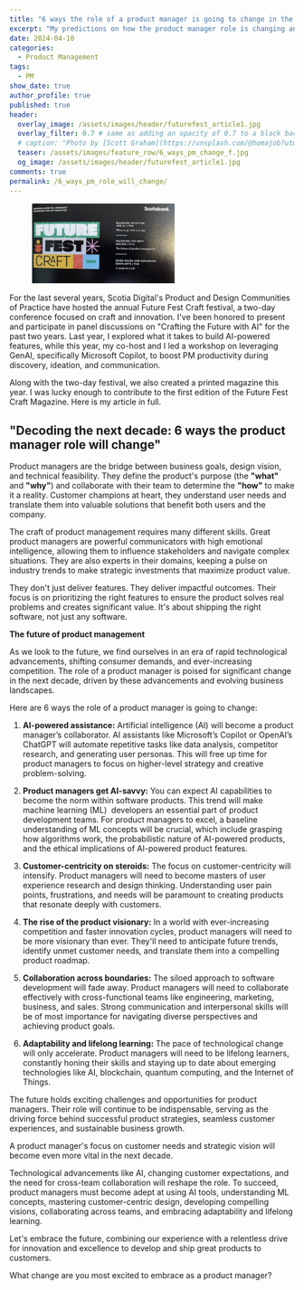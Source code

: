 ```yaml
---
title: "6 ways the role of a product manager is going to change in the next decade"
excerpt: "My predictions on how the product manager role is changing and how you can adapt to build the products of the future."
date: 2024-04-10
categories:
  - Product Management
tags:
  - PM
show_date: true
author_profile: true
published: true
header:
  overlay_image: /assets/images/header/futurefest_article1.jpg
  overlay_filter: 0.7 # same as adding an opacity of 0.7 to a black background
  # caption: "Photo by [Scott Graham](https://unsplash.com/@homajob?utm_content=creditCopyText&utm_medium=referral&utm_source=unsplash) on [**Unsplash**](https://unsplash.com/photos/person-holding-pencil-near-laptop-computer-5fNmWej4tAA?utm_content=creditCopyText&utm_medium=referral&utm_source=unsplash)"
  teaser: /assets/images/feature_row/6_ways_pm_change_f.jpg
  og_image: /assets/images/header/futurefest_article1.jpg
comments: true
permalink: /6_ways_pm_role_will_change/
---  
```

<figure style="width: 50%" class="align-right">
  <img src="/assets/images/feature_row/futurefest_mainpage.jpg" alt="ScotiaBank Digital - Future Fest Craft 2024 Magazine">
</figure>

For the last several years, Scotia Digital's Product and Design Communities of Practice have hosted the annual Future Fest Craft festival, a two-day conference focused on craft and innovation. I've been honored to present and participate in panel discussions on "Crafting the Future with AI" for the past two years. Last year, I explored what it takes to build AI-powered features, while this year, my co-host and I led a workshop on leveraging GenAI, specifically Microsoft Copilot, to boost PM productivity during discovery, ideation, and communication.

Along with the two-day festival, we also created a printed magazine this year. I was lucky enough to contribute to the first edition of the Future Fest Craft Magazine. Here is my article in full.

"Decoding the next decade: 6 ways the product manager role will change"
---

Product managers are the bridge between business goals, design vision, and technical feasibility. They define the product's purpose (the **"what"** and **"why"**) and collaborate with their team to determine the **"how"** to make it a reality. Customer champions at heart, they understand user needs and translate them into valuable solutions that benefit both users and the company.

The craft of product management requires many different skills. Great product managers are powerful communicators with high emotional intelligence, allowing them to influence stakeholders and navigate complex situations. They are also experts in their domains, keeping a pulse on industry trends to make strategic investments that maximize product value.

They don't just deliver features. They deliver impactful outcomes. Their focus is on prioritizing the right features to ensure the product solves real problems and creates significant value. It's about shipping the right software, not just any software.

**The future of product management**

As we look to the future, we find ourselves in an era of rapid technological advancements, shifting consumer demands, and ever-increasing competition. The role of a product manager is poised for significant change in the next decade, driven by these advancements and evolving business landscapes.

Here are 6 ways the role of a product manager is going to change:

1. **AI-powered assistance:** Artificial intelligence (AI) will become a product manager’s collaborator. AI assistants like Microsoft’s Copilot or OpenAI’s ChatGPT will automate repetitive tasks like data analysis, competitor research, and generating user personas. This will free up time for product managers to focus on higher-level strategy and creative problem-solving.

2. **Product managers get AI-savvy:** You can expect AI capabilities to become the norm within software products. This trend will make machine learning (ML)  developers an essential part of product development teams. For product managers to excel, a baseline understanding of ML concepts will be crucial, which include grasping how algorithms work, the probabilistic nature of AI-powered products, and the ethical implications of AI-powered product features.

3. **Customer-centricity on steroids:** The focus on customer-centricity will intensify. Product managers will need to become masters of user experience research and design thinking. Understanding user pain points, frustrations, and needs will be paramount to creating products that resonate deeply with customers.

4. **The rise of the product visionary:** In a world with ever-increasing competition and faster innovation cycles, product managers will need to be more visionary than ever. They'll need to anticipate future trends, identify unmet customer needs, and translate them into a compelling product roadmap.

5. **Collaboration across boundaries:** The siloed approach to software development will fade away. Product managers will need to collaborate effectively with cross-functional teams like engineering, marketing, business, and sales. Strong communication and interpersonal skills will be of most importance for navigating diverse perspectives and achieving product goals.

6. **Adaptability and lifelong learning:** The pace of technological change will only accelerate. Product managers will need to be lifelong learners, constantly honing their skills and staying up to date about emerging technologies like AI, blockchain, quantum computing, and the Internet of Things.

The future holds exciting challenges and opportunities for product managers. Their role will continue to be indispensable, serving as the driving force behind successful product strategies, seamless customer experiences, and sustainable business growth.

A product manager's focus on customer needs and strategic vision will become even more vital in the next decade.

Technological advancements like AI, changing customer expectations, and the need for cross-team collaboration will reshape the role. To succeed, product managers must become adept at using AI tools, understanding ML concepts, mastering customer-centric design, developing compelling visions, collaborating across teams, and embracing adaptability and lifelong learning.

Let's embrace the future, combining our experience with a relentless drive for innovation and excellence to develop and ship great products to customers.

What change are you most excited to embrace as a product manager?